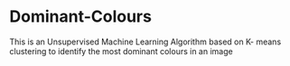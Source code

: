 # Dominant-Colours
This is an Unsupervised Machine Learning Algorithm based on K- means clustering to identify the most dominant colours in an image
